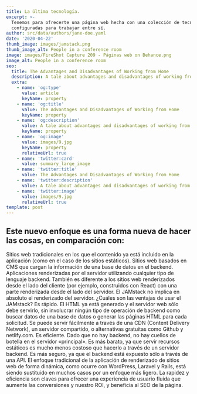 ```yaml
---
title: La última tecnología.
excerpt: >-
  Tenemos para ofrecerte una página web hecha con una colección de tecnologías,
  configuradas para trabajar entre sí.
author: src/data/authors/jane-doe.yaml
date: '2020-04-22'
thumb_image: images/jamstack.png
thumb_image_alt: People in a conference room
image: images/FireShot Capture 209 - Páginas web on Behance.png
image_alt: People in a conference room
seo:
  title: The Advantages and Disadvantages of Working from Home
  description: A tale about advantages and disadvantages of working from home
  extra:
    - name: 'og:type'
      value: article
      keyName: property
    - name: 'og:title'
      value: The Advantages and Disadvantages of Working from Home
      keyName: property
    - name: 'og:description'
      value: A tale about advantages and disadvantages of working from home
      keyName: property
    - name: 'og:image'
      value: images/9.jpg
      keyName: property
      relativeUrl: true
    - name: 'twitter:card'
      value: summary_large_image
    - name: 'twitter:title'
      value: The Advantages and Disadvantages of Working from Home
    - name: 'twitter:description'
      value: A tale about advantages and disadvantages of working from home
    - name: 'twitter:image'
      value: images/9.jpg
      relativeUrl: true
template: post
---
```

## Este nuevo enfoque es una forma nueva de hacer las cosas, en comparación con:

Sitios web tradicionales en los que el contenido ya está incluido en la aplicación (como en el caso de los sitios estáticos).
Sitios web basados en CMS que cargan la información de una base de datos en el backend.
Aplicaciones renderizadas por el servidor utilizando cualquier tipo de lenguaje backend.
También es diferente a los sitios web renderizados desde el lado del cliente (por ejemplo, construidos con React) con una parte renderizada desde el lado del servidor. El JAMstack no implica en absoluto el renderizado del servidor.
¿Cuáles son las ventajas de usar el JAMstack?
Es rápido. El HTML ya está generado y el servidor web sólo debe servirlo, sin involucrar ningún tipo de operación de backend como buscar datos de una base de datos o generar las páginas HTML para cada solicitud. Se puede servir fácilmente a través de una CDN (Content Delivery Network), un servidor compartido, o alternativas gratuitas como Github y netlify.com.
Es eficiente. Dado que no hay backend, no hay cuellos de botella en el servidor «principal».
Es más barato, ya que servir recursos estáticos es mucho menos costoso que hacerlo a través de un servidor backend.
Es más seguro, ya que el backend está expuesto sólo a través de una API.
El enfoque tradicional de la aplicación de renderizado de sitios web de forma dinámica, como ocurre con WordPress, Laravel y Rails, está siendo sustituido en muchos casos por un enfoque más ligero.
La rapidez y eficiencia son claves para ofrecer una experiencia de usuario fluida que aumente las conversiones y nuestro ROI, y beneficia al SEO de la página.
